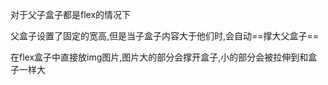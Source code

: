 对于父子盒子都是flex的情况下

父盒子设置了固定的宽高,但是当子盒子内容大于他们时,会自动==撑大父盒子==



在flex盒子中直接放img图片,图片大的部分会撑开盒子,小的部分会被拉伸到和盒子一样大

